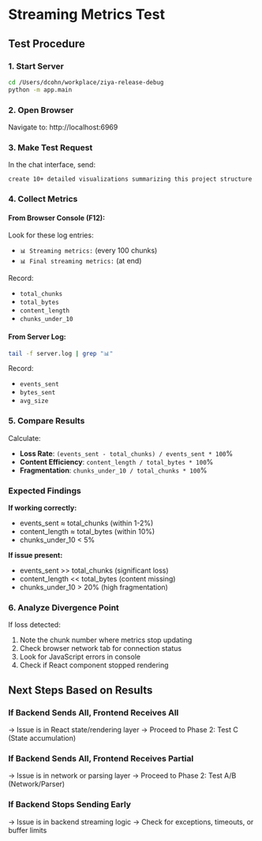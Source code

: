 # Streaming Metrics Test

## Test Procedure

### 1. Start Server
```bash
cd /Users/dcohn/workplace/ziya-release-debug
python -m app.main
```

### 2. Open Browser
Navigate to: http://localhost:6969

### 3. Make Test Request
In the chat interface, send:
```
create 10+ detailed visualizations summarizing this project structure
```

### 4. Collect Metrics

#### From Browser Console (F12):
Look for these log entries:
- `📊 Streaming metrics:` (every 100 chunks)
- `📊 Final streaming metrics:` (at end)

Record:
- `total_chunks`
- `total_bytes`
- `content_length`
- `chunks_under_10`

#### From Server Log:
```bash
tail -f server.log | grep "📊"
```

Record:
- `events_sent`
- `bytes_sent`
- `avg_size`

### 5. Compare Results

Calculate:
- **Loss Rate**: `(events_sent - total_chunks) / events_sent * 100`%
- **Content Efficiency**: `content_length / total_bytes * 100`%
- **Fragmentation**: `chunks_under_10 / total_chunks * 100`%

### Expected Findings

**If working correctly:**
- events_sent ≈ total_chunks (within 1-2%)
- content_length ≈ total_bytes (within 10%)
- chunks_under_10 < 5%

**If issue present:**
- events_sent >> total_chunks (significant loss)
- content_length << total_bytes (content missing)
- chunks_under_10 > 20% (high fragmentation)

### 6. Analyze Divergence Point

If loss detected:
1. Note the chunk number where metrics stop updating
2. Check browser network tab for connection status
3. Look for JavaScript errors in console
4. Check if React component stopped rendering

## Next Steps Based on Results

### If Backend Sends All, Frontend Receives All
→ Issue is in React state/rendering layer
→ Proceed to Phase 2: Test C (State accumulation)

### If Backend Sends All, Frontend Receives Partial
→ Issue is in network or parsing layer
→ Proceed to Phase 2: Test A/B (Network/Parser)

### If Backend Stops Sending Early
→ Issue is in backend streaming logic
→ Check for exceptions, timeouts, or buffer limits
